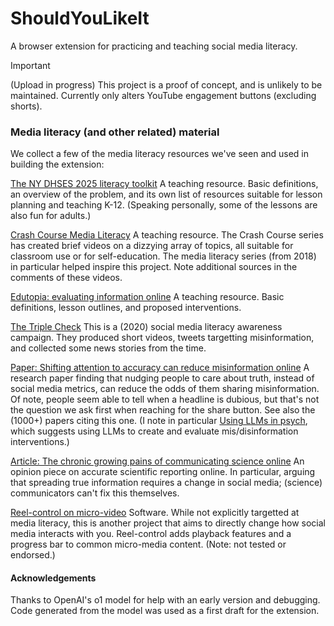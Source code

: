 # ShouldYouLikeIt
A browser extension for practicing and teaching social media literacy.

> [!IMPORTANT]
> (Upload in progress) This project is a proof of concept, and is unlikely to be maintained. Currently only alters YouTube engagement buttons (excluding shorts).




### Media literacy (and other related) material

We collect a few of the media literacy resources we've seen and used in building the extension:

[The NY DHSES 2025 literacy toolkit](https://www.dhses.ny.gov/system/files/documents/2025/01/2025-media-literacy-toolkit.pdf)
A teaching resource. Basic definitions, an overview of the problem, and its own list of resources suitable for lesson planning and teaching K-12. 
(Speaking personally, some of the lessons are also fun for adults.)

[Crash Course Media Literacy](https://youtu.be/sPwJ0obJya0?si=fsxB5YvOKSs3iFjM)
A teaching resource. The Crash Course series has created brief videos on a dizzying array of topics, all suitable for classroom use or for self-education. The media literacy series (from 2018) in particular helped inspire this project. Note additional sources in the comments of these videos. 

[Edutopia: evaluating information online](https://www.edutopia.org/blog/evaluating-quality-of-online-info-julie-coiro)
A teaching resource. Basic definitions, lesson outlines, and proposed interventions.

[The Triple Check](https://thetriplecheck.org/)
This is a (2020) social media literacy awareness campaign. They produced short videos, tweets targetting misinformation, and collected some news stories from the time.

[Paper: Shifting attention to accuracy can reduce misinformation online](https://osf.io/preprints/psyarxiv/3n9u8_v1)
A research paper finding that nudging people to care about truth, instead of social media metrics, can reduce the odds of them sharing misinformation. Of note, people seem able to tell when a headline is dubious, but that's not the question we ask first when reaching for the share button. See also the (1000+) papers citing this one. (I note in particular [Using LLMs in psych](https://static1.squarespace.com/static/53d29678e4b04e06965e9423/t/6566e06ac95b0b61f8810a99/1701240942374/2023+--+LLMs+psychology.pdf), which suggests using LLMs to create and evaluate mis/disinformation interventions.)

[Article: The chronic growing pains of communicating science online](http://www.science.org/doi/10.1126/science.abo0668?adobe_mc=MCMID%3D80545623092060248759220651474905468684%7CMCORGID%3D242B6472541199F70A4C98A6%2540AdobeOrg%7CTS%3D1644539670)
An opinion piece on accurate scientific reporting online. In particular, arguing that spreading true information requires a change in social media; (science) communicators can't fix this themselves.

[Reel-control on micro-video](https://github.com/darajava/reel-control)
Software. While not explicitly targetted at media literacy, this is another project that aims to directly change how social media interacts with you. Reel-control adds playback features and a progress bar to common micro-media content. (Note: not tested or endorsed.)

#### Acknowledgements
Thanks to OpenAI's o1 model for help with an early version and debugging. 
Code generated from the model was used as a first draft for the extension.
